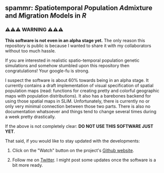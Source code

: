 ## spammr: *S*patiotemporal *P*opulation *A*dmixture and *M*igration *M*odels in *R*

### ⚠️⚠️⚠️ WARNING ⚠️⚠️⚠️

**This software is not even in an alpha stage yet.** The only reason
this repository is public is because I wanted to share it with my
collaborators without too much hassle.

If you are interested in realistic spatio-temporal population genetic
simulations and somehow stumbled upon this repository then
congratulations! Your google-fu is strong.

I suspect the software is about 60% towards being in an alpha
stage. It currently contains a draft implementation of visual
specification of spatial population maps (read: functions for creating
pretty and colorful geographic maps with population distributions). It
also has a barebones backend for using those spatial maps in
SLiM. Unfortunately, there is currently no or only very minimal
connection between those two parts. There is also no documentation
whatsoever and things tend to change several times during a week
pretty drastically.

If the above is not completely clear: **DO NOT USE THIS SOFTWARE JUST
YET**.

That said, if you would like to stay updated with the developments:

1. Click on the "Watch" button on the project's [Github
website](https://www.github.com/bodkan/spammr).

2. Follow me on [Twitter](https://www.twitter.com/fleventy5). I might
post some updates once the software is a bit more ready.
